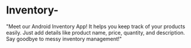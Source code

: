 # Inventory-
"Meet our Android Inventory App! It helps you keep track of your products easily. Just add details like product name, price, quantity, and description. Say goodbye to messy inventory management!"
